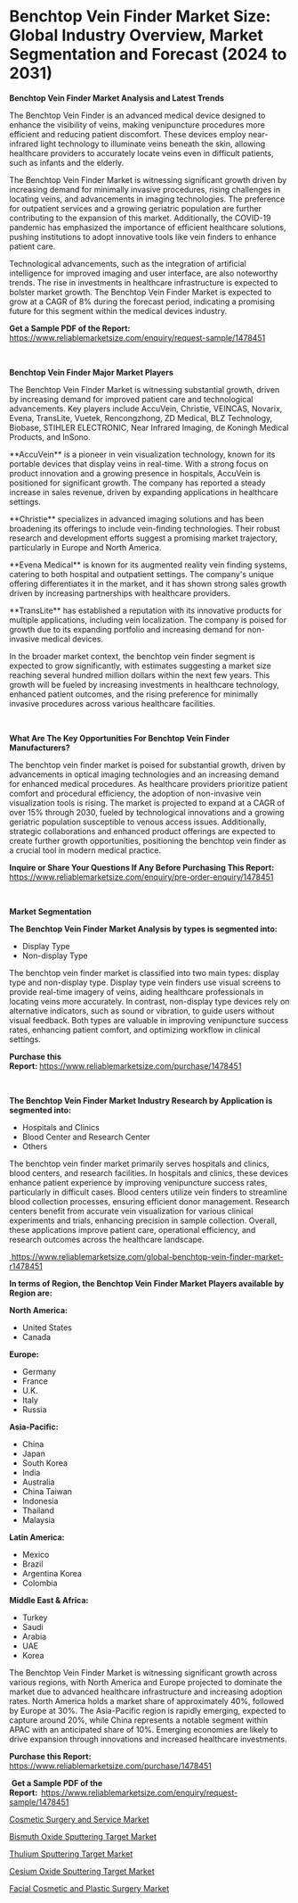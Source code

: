 <p><h1>Benchtop Vein Finder Market Size: Global Industry Overview, Market Segmentation and Forecast (2024 to 2031)</h1></p><p><strong>Benchtop Vein Finder Market Analysis and Latest Trends</strong></p>
<p><p>The Benchtop Vein Finder is an advanced medical device designed to enhance the visibility of veins, making venipuncture procedures more efficient and reducing patient discomfort. These devices employ near-infrared light technology to illuminate veins beneath the skin, allowing healthcare providers to accurately locate veins even in difficult patients, such as infants and the elderly.</p><p>The Benchtop Vein Finder Market is witnessing significant growth driven by increasing demand for minimally invasive procedures, rising challenges in locating veins, and advancements in imaging technologies. The preference for outpatient services and a growing geriatric population are further contributing to the expansion of this market. Additionally, the COVID-19 pandemic has emphasized the importance of efficient healthcare solutions, pushing institutions to adopt innovative tools like vein finders to enhance patient care.</p><p>Technological advancements, such as the integration of artificial intelligence for improved imaging and user interface, are also noteworthy trends. The rise in investments in healthcare infrastructure is expected to bolster market growth. The Benchtop Vein Finder Market is expected to grow at a CAGR of 8% during the forecast period, indicating a promising future for this segment within the medical devices industry.</p></p>
<p><strong>Get a Sample PDF of the Report:&nbsp;</strong> <a href="https://www.reliablemarketsize.com/enquiry/request-sample/1478451?utm_campaign=1413&utm_medium=2&utm_source=Github&utm_content=ia&utm_term=12102024&utm_id=benchtop-vein-finder">https://www.reliablemarketsize.com/enquiry/request-sample/1478451</a></p>
<p>&nbsp;</p>
<p><strong>Benchtop Vein Finder Major Market Players</strong></p>
<p><p>The Benchtop Vein Finder Market is witnessing substantial growth, driven by increasing demand for improved patient care and technological advancements. Key players include AccuVein, Christie, VEINCAS, Novarix, Evena, TransLite, Vuetek, Rencongzhong, ZD Medical, BLZ Technology, Biobase, STIHLER ELECTRONIC, Near Infrared Imaging, de Koningh Medical Products, and InSono.</p><p>**AccuVein** is a pioneer in vein visualization technology, known for its portable devices that display veins in real-time. With a strong focus on product innovation and a growing presence in hospitals, AccuVein is positioned for significant growth. The company has reported a steady increase in sales revenue, driven by expanding applications in healthcare settings.</p><p>**Christie** specializes in advanced imaging solutions and has been broadening its offerings to include vein-finding technologies. Their robust research and development efforts suggest a promising market trajectory, particularly in Europe and North America.</p><p>**Evena Medical** is known for its augmented reality vein finding systems, catering to both hospital and outpatient settings. The company's unique offering differentiates it in the market, and it has shown strong sales growth driven by increasing partnerships with healthcare providers.</p><p>**TransLite** has established a reputation with its innovative products for multiple applications, including vein localization. The company is poised for growth due to its expanding portfolio and increasing demand for non-invasive medical devices.</p><p>In the broader market context, the benchtop vein finder segment is expected to grow significantly, with estimates suggesting a market size reaching several hundred million dollars within the next few years. This growth will be fueled by increasing investments in healthcare technology, enhanced patient outcomes, and the rising preference for minimally invasive procedures across various healthcare facilities.</p></p>
<p>&nbsp;</p>
<p><strong>What Are The Key Opportunities For Benchtop Vein Finder Manufacturers?</strong></p>
<p><p>The benchtop vein finder market is poised for substantial growth, driven by advancements in optical imaging technologies and an increasing demand for enhanced medical procedures. As healthcare providers prioritize patient comfort and procedural efficiency, the adoption of non-invasive vein visualization tools is rising. The market is projected to expand at a CAGR of over 15% through 2030, fueled by technological innovations and a growing geriatric population susceptible to venous access issues. Additionally, strategic collaborations and enhanced product offerings are expected to create further growth opportunities, positioning the benchtop vein finder as a crucial tool in modern medical practice.</p></p>
<p><strong>Inquire or Share Your Questions If Any Before Purchasing This Report:</strong> <a href="https://www.reliablemarketsize.com/enquiry/pre-order-enquiry/1478451?utm_campaign=1413&utm_medium=2&utm_source=Github&utm_content=ia&utm_term=12102024&utm_id=benchtop-vein-finder">https://www.reliablemarketsize.com/enquiry/pre-order-enquiry/1478451</a></p>
<p>&nbsp;</p>
<p><strong>Market Segmentation</strong></p>
<p><strong>The Benchtop Vein Finder Market Analysis by types is segmented into:</strong></p>
<p><ul><li>Display Type</li><li>Non-display Type</li></ul></p>
<p><p>The benchtop vein finder market is classified into two main types: display type and non-display type. Display type vein finders use visual screens to provide real-time imagery of veins, aiding healthcare professionals in locating veins more accurately. In contrast, non-display type devices rely on alternative indicators, such as sound or vibration, to guide users without visual feedback. Both types are valuable in improving venipuncture success rates, enhancing patient comfort, and optimizing workflow in clinical settings.</p></p>
<p><strong>Purchase this Report:&nbsp;</strong><a href="https://www.reliablemarketsize.com/purchase/1478451?utm_campaign=1413&utm_medium=2&utm_source=Github&utm_content=ia&utm_term=12102024&utm_id=benchtop-vein-finder">https://www.reliablemarketsize.com/purchase/1478451</a></p>
<p>&nbsp;</p>
<p><strong>The Benchtop Vein Finder Market Industry Research by Application is segmented into:</strong></p>
<p><ul><li>Hospitals and Clinics</li><li>Blood Center and Research Center</li><li>Others</li></ul></p>
<p><p>The benchtop vein finder market primarily serves hospitals and clinics, blood centers, and research facilities. In hospitals and clinics, these devices enhance patient experience by improving venipuncture success rates, particularly in difficult cases. Blood centers utilize vein finders to streamline blood collection processes, ensuring efficient donor management. Research centers benefit from accurate vein visualization for various clinical experiments and trials, enhancing precision in sample collection. Overall, these applications improve patient care, operational efficiency, and research outcomes across the healthcare landscape.</p></p>
<p><a href="https://www.reliablemarketsize.com/global-benchtop-vein-finder-market-r1478451?utm_campaign=1413&utm_medium=2&utm_source=Github&utm_content=ia&utm_term=12102024&utm_id=benchtop-vein-finder">&nbsp;https://www.reliablemarketsize.com/global-benchtop-vein-finder-market-r1478451</a></p>
<p><strong>In terms of Region, the Benchtop Vein Finder Market Players available by Region are:</strong></p>
<p>
    <p> <strong> North America: </strong>
        <ul>
            <li>United States</li>
            <li>Canada</li>
        </ul>
        </p> 
    <p> <strong> Europe: </strong>
        <ul>
            <li>Germany</li>
            <li>France</li>
            <li>U.K.</li>
            <li>Italy</li>
            <li>Russia</li>
        </ul>
        </p> 
    <p> <strong> Asia-Pacific: </strong>
        <ul>
            <li>China</li>
            <li>Japan</li>
            <li>South Korea</li>
            <li>India</li>
            <li>Australia</li>
            <li>China Taiwan</li>
            <li>Indonesia</li>
            <li>Thailand</li>
            <li>Malaysia</li>
        </ul>
        </p> 
    <p> <strong> Latin America: </strong>
        <ul>
            <li>Mexico</li>
            <li>Brazil</li>
            <li>Argentina Korea</li>
            <li>Colombia</li>
        </ul>
        </p> 
    <p> <strong> Middle East & Africa: </strong>
        <ul>
            <li>Turkey</li>
            <li>Saudi</li>
            <li>Arabia</li>
            <li>UAE</li>
            <li>Korea</li>
        </ul>
    </p>
    </p>
<p><p>The Benchtop Vein Finder Market is witnessing significant growth across various regions, with North America and Europe projected to dominate the market due to advanced healthcare infrastructure and increasing adoption rates. North America holds a market share of approximately 40%, followed by Europe at 30%. The Asia-Pacific region is rapidly emerging, expected to capture around 20%, while China represents a notable segment within APAC with an anticipated share of 10%. Emerging economies are likely to drive expansion through innovations and increased healthcare investments.</p></p>
<p><strong>Purchase this Report: </strong><a href="https://www.reliablemarketsize.com/purchase/1478451?utm_campaign=1413&utm_medium=2&utm_source=Github&utm_content=ia&utm_term=12102024&utm_id=benchtop-vein-finder">https://www.reliablemarketsize.com/purchase/1478451</a></p>
<p>&nbsp;<strong>Get a Sample PDF of the Report:&nbsp;&nbsp;</strong><a href="https://www.reliablemarketsize.com/enquiry/request-sample/1478451?utm_campaign=1413&utm_medium=2&utm_source=Github&utm_content=ia&utm_term=12102024&utm_id=benchtop-vein-finder">https://www.reliablemarketsize.com/enquiry/request-sample/1478451</a></p>
<p><strong></strong></p>
<p><p><a href="https://github.com/AbbasMahmud554/Market-Research-Report-List-1/blob/main/cosmetic-surgery-and-service-market.md?utm_campaign=1413&utm_medium=2&utm_source=Github&utm_content=ia&utm_term=12102024&utm_id=benchtop-vein-finder">Cosmetic Surgery and Service Market</a></p><p><a href="https://www.linkedin.com/pulse/bismuth-oxide-sputtering-target-industry-insights-report-nvuqe?utm_campaign=1413&utm_medium=2&utm_source=Github&utm_content=ia&utm_term=12102024&utm_id=benchtop-vein-finder">Bismuth Oxide Sputtering Target Market</a></p><p><a href="https://www.linkedin.com/pulse/thulium-sputtering-target-market-size-share-growth-analysis-prw5e?utm_campaign=1413&utm_medium=2&utm_source=Github&utm_content=ia&utm_term=12102024&utm_id=benchtop-vein-finder">Thulium Sputtering Target Market</a></p><p><a href="https://www.linkedin.com/pulse/cesium-oxide-sputtering-target-market-research-report-includes-knnne?utm_campaign=1413&utm_medium=2&utm_source=Github&utm_content=ia&utm_term=12102024&utm_id=benchtop-vein-finder">Cesium Oxide Sputtering Target Market</a></p><p><a href="https://github.com/JakirUddin511/Market-Research-Report-List-1/blob/main/facial-cosmetic-and-plastic-surgery-market.md?utm_campaign=1413&utm_medium=2&utm_source=Github&utm_content=ia&utm_term=12102024&utm_id=benchtop-vein-finder">Facial Cosmetic and Plastic Surgery Market</a></p></p>